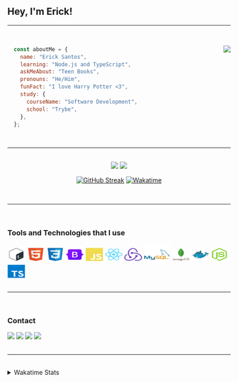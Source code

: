 ## Hey, I'm Erick!

---
</br>
<div align="center">
  <img height="200px" align="right" style="margin-left:30px;" src="https://media.tumblr.com/tumblr_m4vjobYRbG1qj3ir1.gif" />
  <div align="left" style="display: inline_block" markdown="1">
    
```js
  const aboutMe = {
    name: "Erick Santos",
    learning: "Node.js and TypeScript",
    askMeAbout: "Teen Books",
    pronouns: "He/Him",
    funFact: "I love Harry Potter <3",
    study: {
      courseName: "Software Development",
      school: "Trybe",
    },
  };
```
    
  </div>
</div>
</br>

---

</br>
<div align="center">
  <img height="180em" src="https://github-readme-stats.vercel.app/api?username=erick-ol&show_icons=true&theme=dracula&include_all_commits=true&count_private=true&icon_color=2FC18C&title_color=2FC18C&bg_color=1A1D21"/>
  <img height="180em" src="https://github-readme-stats.vercel.app/api/top-langs/?username=erick-ol&layout=compact&langs_count=7&theme=dracula&title_color=2FC18C&bg_color=1A1D21"/>
      
  [![GitHub Streak](https://github-readme-streak-stats.herokuapp.com/?user=erick-ol&theme=dark&fire=2FC18C&ring=2FC18C&background=1A1D21&currStreakLabel=2FC18C)](https://git.io/streak-stats)
  [![Wakatime](https://github-readme-stats.vercel.app/api/wakatime?username=erick_ol&layout=compact&theme=dracula&title_color=2FC18C&bg_color=1A1D21)](https://wakatime.com/@erick_ol)
      
</div>
</br>

---

</br>

### Tools and Technologies that I use

<div>
  <img align="center" alt="bash" height="30" width="40" src="https://raw.githubusercontent.com/devicons/devicon/master/icons/bash/bash-original.svg">
  <img align="center" alt="HTML" height="30" width="40" src="https://raw.githubusercontent.com/devicons/devicon/master/icons/html5/html5-original.svg">
  <img align="center" alt="CSS" height="30" width="40" src="https://raw.githubusercontent.com/devicons/devicon/master/icons/css3/css3-original.svg">
  <img align="center" alt="bootstrap" height="30" width="40" src="https://raw.githubusercontent.com/devicons/devicon/master/icons/bootstrap/bootstrap-original.svg">
  <img align="center" alt="Js" height="30" width="40" src="https://raw.githubusercontent.com/devicons/devicon/master/icons/javascript/javascript-plain.svg">
  <img align="center" alt="React" height="30" width="40" src="https://raw.githubusercontent.com/devicons/devicon/master/icons/react/react-original.svg">
  <img align="center" alt="redux" height="30" width="40" src="https://raw.githubusercontent.com/devicons/devicon/master/icons/redux/redux-original.svg">
  <img align="center" alt="mysql" height="45" width="60" src="https://raw.githubusercontent.com/devicons/devicon/master/icons/mysql/mysql-original-wordmark.svg">
  <img align="center" alt="mongodb" height="30" width="40" src="https://raw.githubusercontent.com/devicons/devicon/master/icons/mongodb/mongodb-original-wordmark.svg">
  <img align="center" alt="Docker" height="30" width="40" src="https://raw.githubusercontent.com/devicons/devicon/master/icons/docker/docker-original.svg">
  <img align="center" alt="Node.js" height="30" width="40" src="https://raw.githubusercontent.com/devicons/devicon/master/icons/nodejs/nodejs-original.svg">
  <img align="center" alt="TypeScript.js" height="30" width="40" src="https://raw.githubusercontent.com/devicons/devicon/master/icons/typescript/typescript-original.svg">
</div>
</br>

---

</br>

### Contact

<div>
  <a href="https://www.linkedin.com/in/erickosantos/" target="_blank"><img src="https://img.shields.io/badge/-LinkedIn-%230077B5?style=for-the-badge&logo=linkedin&logoColor=white" target="_blank"></a> 
  <a href = "mailto:erickosantos.dev@gmail.com"><img src="https://img.shields.io/badge/-Gmail-%23333?style=for-the-badge&logo=gmail&logoColor=white" target="_blank"></a>
  <a href="https://instagram.com/rick.ods" target="_blank"><img src="https://img.shields.io/badge/-Instagram-%23E4405F?style=for-the-badge&logo=instagram&logoColor=white" target="_blank"></a>
 <a href="https://discord.com/users/692041528415223898" target="_blank"><img src="https://img.shields.io/badge/Discord-7289DA?style=for-the-badge&logo=discord&logoColor=white" target="_blank"></a> 
  
</div>
</br>

---

</br>

<details>
  <summary>Wakatime Stats</summary>
<br>
      
<!--START_SECTION:waka-->
![Code Time](http://img.shields.io/badge/Code%20Time-626%20hrs%2039%20mins-blue)

![Profile Views](http://img.shields.io/badge/Profile%20Views-1-blue)

**🐱 My GitHub Data** 

> 🏆 983 Contributions in the Year 2022
 > 
> 📦 225.9 kB Used in GitHub's Storage 
 > 
> 💼 Opted to Hire
 > 
> 📜 48 Public Repositories 
 > 
> 🔑 4 Private Repositories  
 > 
**I'm an Early 🐤** 

```text
🌞 Morning    79 commits     █░░░░░░░░░░░░░░░░░░░░░░░░   6.83% 
🌆 Daytime    642 commits    ██████████████░░░░░░░░░░░   55.54% 
🌃 Evening    427 commits    █████████░░░░░░░░░░░░░░░░   36.94% 
🌙 Night      8 commits      ░░░░░░░░░░░░░░░░░░░░░░░░░   0.69%

```
📅 **I'm Most Productive on Monday** 

```text
Monday       275 commits    ██████░░░░░░░░░░░░░░░░░░░   23.79% 
Tuesday      221 commits    ████░░░░░░░░░░░░░░░░░░░░░   19.12% 
Wednesday    218 commits    ████░░░░░░░░░░░░░░░░░░░░░   18.86% 
Thursday     155 commits    ███░░░░░░░░░░░░░░░░░░░░░░   13.41% 
Friday       124 commits    ██░░░░░░░░░░░░░░░░░░░░░░░   10.73% 
Saturday     78 commits     █░░░░░░░░░░░░░░░░░░░░░░░░   6.75% 
Sunday       85 commits     █░░░░░░░░░░░░░░░░░░░░░░░░   7.35%

```


📊 **This Week I Spent My Time On** 

```text
⌚︎ Time Zone: America/Sao_Paulo

💬 Programming Languages: 
TypeScript               21 hrs 38 mins      ████████████████████░░░░░   82.84% 
CSS                      1 hr 55 mins        █░░░░░░░░░░░░░░░░░░░░░░░░   7.38% 
Ruby                     1 hr 21 mins        █░░░░░░░░░░░░░░░░░░░░░░░░   5.2% 
JavaScript               31 mins             ░░░░░░░░░░░░░░░░░░░░░░░░░   2.01% 
XML                      23 mins             ░░░░░░░░░░░░░░░░░░░░░░░░░   1.49%

🔥 Editors: 
VS Code                  26 hrs 7 mins       █████████████████████████   100.0%

🐱‍💻 Projects: 
yuri-extension           15 hrs 29 mins      ██████████████░░░░░░░░░░░   59.3% 
startfuture-frontend     5 hrs 30 mins       █████░░░░░░░░░░░░░░░░░░░░   21.07% 
yuri                     4 hrs 20 mins       ████░░░░░░░░░░░░░░░░░░░░░   16.61% 
yuri-cliente             47 mins             ░░░░░░░░░░░░░░░░░░░░░░░░░   3.01%

💻 Operating System: 
WSL                      26 hrs 7 mins       █████████████████████████   100.0%

```

**I Mostly Code in JavaScript** 

```text
JavaScript               33 repos            ███████████████░░░░░░░░░░   63.46% 
TypeScript               5 repos             ██░░░░░░░░░░░░░░░░░░░░░░░   9.62% 
PHP                      4 repos             ██░░░░░░░░░░░░░░░░░░░░░░░   7.69% 
CSS                      3 repos             █░░░░░░░░░░░░░░░░░░░░░░░░   5.77% 
HTML                     3 repos             █░░░░░░░░░░░░░░░░░░░░░░░░   5.77%

```


**Timeline**

![Chart not found](https://raw.githubusercontent.com/erick-ol/erick-ol/main/charts/bar_graph.png) 


 Last Updated on 12/09/2022 18:54:37 UTC
<!--END_SECTION:waka--> 
</details>
